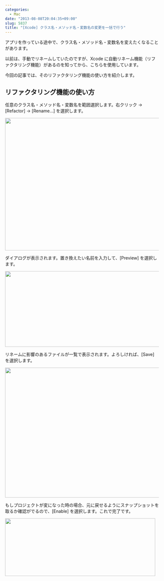 ```yaml
---
categories:
  - Mac
date: "2013-08-08T20:04:35+09:00"
slug: 5837
title: "[Xcode] クラス名・メソッド名・変数名の変更を一括で行う"
---
```


アプリを作っている途中で、クラス名・メソッド名・変数名を変えたくなることがあります。

以前は、手動でリネームしていたのですが、Xcode に自動リネーム機能（リファクタリング機能）があるのを知ってから、こちらを使用しています。

今回の記事では、そのリファクタリング機能の使い方を紹介します。

## リファクタリング機能の使い方

任意のクラス名・メソッド名・変数名を範囲選択します。右クリック → [Refactor] → [Rename…] を選択します。

<img alt="" src="/images/2013/08/5837_1.png" width="640" height="434">

ダイアログが表示されます。置き換えたい名前を入力して、[Preview] を選択します。

<img alt="" src="/images/2013/08/5837_2.png" width="640" height="248">

リネームに影響のあるファイルが一覧で表示されます。よろしければ、[Save] を選択します。

<img alt="" src="/images/2013/08/5837_3.png" width="640" height="426">

もしプロジェクトが変になった時の場合、元に戻せるようにスナップショットを取るか確認がでるので、[Enable] を選択します。これで完了です。

<img alt="" src="/images/2013/08/5837_4.png" width="492" height="189">
